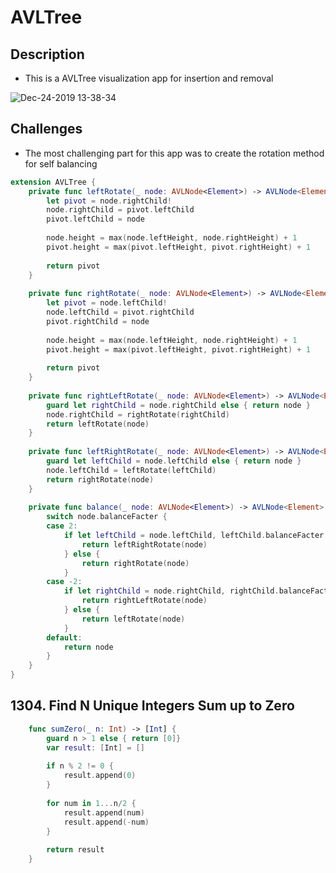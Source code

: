 # AVLTree

## Description

- This is a AVLTree visualization app for insertion and removal 

![Dec-24-2019 13-38-34](https://user-images.githubusercontent.com/42211866/71422798-c1463900-2652-11ea-882d-2b03f8c74b2a.gif)

## Challenges

- The most challenging part for this app was to create the rotation method for self balancing

```swift
extension AVLTree {
    private func leftRotate(_ node: AVLNode<Element>) -> AVLNode<Element> {
        let pivot = node.rightChild!
        node.rightChild = pivot.leftChild
        pivot.leftChild = node
        
        node.height = max(node.leftHeight, node.rightHeight) + 1
        pivot.height = max(pivot.leftHeight, pivot.rightHeight) + 1
        
        return pivot
    }
    
    private func rightRotate(_ node: AVLNode<Element>) -> AVLNode<Element> {
        let pivot = node.leftChild!
        node.leftChild = pivot.rightChild
        pivot.rightChild = node
        
        node.height = max(node.leftHeight, node.rightHeight) + 1
        pivot.height = max(pivot.leftHeight, pivot.rightHeight) + 1
        
        return pivot
    }
    
    private func rightLeftRotate(_ node: AVLNode<Element>) -> AVLNode<Element> {
        guard let rightChild = node.rightChild else { return node }
        node.rightChild = rightRotate(rightChild)
        return leftRotate(node)
    }
    
    private func leftRightRotate(_ node: AVLNode<Element>) -> AVLNode<Element> {
        guard let leftChild = node.leftChild else { return node }
        node.leftChild = leftRotate(leftChild)
        return rightRotate(node)
    }
    
    private func balance(_ node: AVLNode<Element>) -> AVLNode<Element> {
        switch node.balanceFacter {
        case 2:
            if let leftChild = node.leftChild, leftChild.balanceFacter == -1 {
                return leftRightRotate(node)
            } else {
                return rightRotate(node)
            }
        case -2:
            if let rightChild = node.rightChild, rightChild.balanceFacter == 1 {
                return rightLeftRotate(node)
            } else {
                return leftRotate(node)
            }
        default:
            return node
        }
    }
}
```
## 1304. Find N Unique Integers Sum up to Zero

```swift
    func sumZero(_ n: Int) -> [Int] {
        guard n > 1 else { return [0]}
        var result: [Int] = []
        
        if n % 2 != 0 {
            result.append(0)
        }
        
        for num in 1...n/2 {
            result.append(num)
            result.append(-num)
        }
        
        return result 
    }
```
